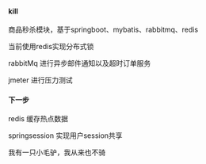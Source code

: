 #### kill
商品秒杀模块，基于springboot、mybatis、rabbitmq、redis


当前使用redis实现分布式锁

rabbitMq 进行异步邮件通知以及超时订单服务

jmeter 进行压力测试


#### 下一步

redis 缓存热点数据

springsession 实现用户session共享


我有一只小毛驴，我从来也不骑
